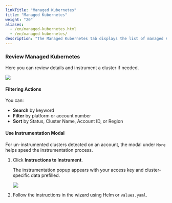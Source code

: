 ```yaml
---
linkTitle: "Managed Kubernetes"
title: "Managed Kubernetes"
weight: "20"
aliases:
  - /en/managed-kubernetes.html
  - /en/managed-kubernetes/
description: "The Managed Kubernetes tab displays the list of managed Kubernetes clusters (GKE, AKS, EKS) detected among the full set of connected cloud accounts in your environment."
---
```


### Review Managed Kubernetes

Here you can review details and instrument a cluster if needed. 

![](/image/ds_mk2.png)

#### Filtering Actions 

You can: 

* **Search** by keyword
* **Filter** by platform or account number 
* **Sort** by Status, Cluster Name, Account ID, or Region 

#### Use Instrumentation Modal 

For un-instrumented clusters detected on an account, the modal under `More` helps speed the instrumentation process. 

1. Click **Instructions to Instrument**.  

   The instrumentation popup appears with your access key and cluster-specific data prefilled. 

   ![](/image/ds_instrument3.png)

2. Follow the instructions in the wizard using Helm or `values.yaml`.

